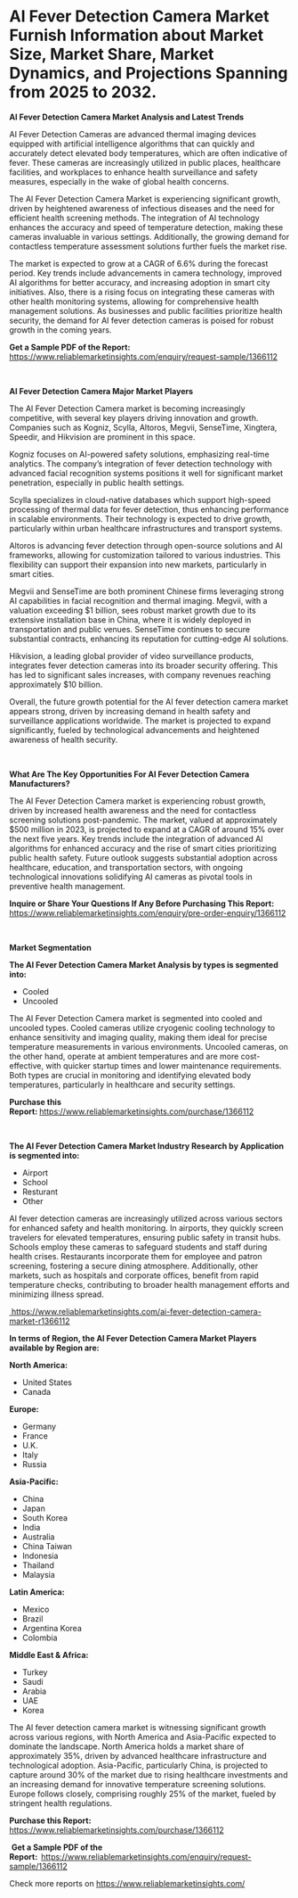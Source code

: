 <p><h1>AI Fever Detection Camera Market Furnish Information about Market Size, Market Share, Market Dynamics, and Projections Spanning from 2025 to 2032.</h1></p><p><strong>AI Fever Detection Camera Market Analysis and Latest Trends</strong></p>
<p><p>AI Fever Detection Cameras are advanced thermal imaging devices equipped with artificial intelligence algorithms that can quickly and accurately detect elevated body temperatures, which are often indicative of fever. These cameras are increasingly utilized in public places, healthcare facilities, and workplaces to enhance health surveillance and safety measures, especially in the wake of global health concerns.</p><p>The AI Fever Detection Camera Market is experiencing significant growth, driven by heightened awareness of infectious diseases and the need for efficient health screening methods. The integration of AI technology enhances the accuracy and speed of temperature detection, making these cameras invaluable in various settings. Additionally, the growing demand for contactless temperature assessment solutions further fuels the market rise.</p><p>The market is expected to grow at a CAGR of 6.6% during the forecast period. Key trends include advancements in camera technology, improved AI algorithms for better accuracy, and increasing adoption in smart city initiatives. Also, there is a rising focus on integrating these cameras with other health monitoring systems, allowing for comprehensive health management solutions. As businesses and public facilities prioritize health security, the demand for AI fever detection cameras is poised for robust growth in the coming years.</p></p>
<p><strong>Get a Sample PDF of the Report:&nbsp;</strong> <a href="https://www.reliablemarketinsights.com/enquiry/request-sample/1366112?utm_campaign=3211&utm_medium=2&utm_source=Github&utm_content=ia&utm_term=22032025&utm_id=ai-fever-detection-camera">https://www.reliablemarketinsights.com/enquiry/request-sample/1366112</a></p>
<p>&nbsp;</p>
<p><strong>AI Fever Detection Camera Major Market Players</strong></p>
<p><p>The AI Fever Detection Camera market is becoming increasingly competitive, with several key players driving innovation and growth. Companies such as Kogniz, Scylla, Altoros, Megvii, SenseTime, Xingtera, Speedir, and Hikvision are prominent in this space.</p><p>Kogniz focuses on AI-powered safety solutions, emphasizing real-time analytics. The company’s integration of fever detection technology with advanced facial recognition systems positions it well for significant market penetration, especially in public health settings.</p><p>Scylla specializes in cloud-native databases which support high-speed processing of thermal data for fever detection, thus enhancing performance in scalable environments. Their technology is expected to drive growth, particularly within urban healthcare infrastructures and transport systems.</p><p>Altoros is advancing fever detection through open-source solutions and AI frameworks, allowing for customization tailored to various industries. This flexibility can support their expansion into new markets, particularly in smart cities.</p><p>Megvii and SenseTime are both prominent Chinese firms leveraging strong AI capabilities in facial recognition and thermal imaging. Megvii, with a valuation exceeding $1 billion, sees robust market growth due to its extensive installation base in China, where it is widely deployed in transportation and public venues. SenseTime continues to secure substantial contracts, enhancing its reputation for cutting-edge AI solutions.</p><p>Hikvision, a leading global provider of video surveillance products, integrates fever detection cameras into its broader security offering. This has led to significant sales increases, with company revenues reaching approximately $10 billion.</p><p>Overall, the future growth potential for the AI fever detection camera market appears strong, driven by increasing demand in health safety and surveillance applications worldwide. The market is projected to expand significantly, fueled by technological advancements and heightened awareness of health security.</p></p>
<p>&nbsp;</p>
<p><strong>What Are The Key Opportunities For AI Fever Detection Camera Manufacturers?</strong></p>
<p><p>The AI Fever Detection Camera market is experiencing robust growth, driven by increased health awareness and the need for contactless screening solutions post-pandemic. The market, valued at approximately $500 million in 2023, is projected to expand at a CAGR of around 15% over the next five years. Key trends include the integration of advanced AI algorithms for enhanced accuracy and the rise of smart cities prioritizing public health safety. Future outlook suggests substantial adoption across healthcare, education, and transportation sectors, with ongoing technological innovations solidifying AI cameras as pivotal tools in preventive health management.</p></p>
<p><strong>Inquire or Share Your Questions If Any Before Purchasing This Report:</strong> <a href="https://www.reliablemarketinsights.com/enquiry/pre-order-enquiry/1366112?utm_campaign=3211&utm_medium=2&utm_source=Github&utm_content=ia&utm_term=22032025&utm_id=ai-fever-detection-camera">https://www.reliablemarketinsights.com/enquiry/pre-order-enquiry/1366112</a></p>
<p>&nbsp;</p>
<p><strong>Market Segmentation</strong></p>
<p><strong>The AI Fever Detection Camera Market Analysis by types is segmented into:</strong></p>
<p><ul><li>Cooled</li><li>Uncooled</li></ul></p>
<p><p>The AI Fever Detection Camera market is segmented into cooled and uncooled types. Cooled cameras utilize cryogenic cooling technology to enhance sensitivity and imaging quality, making them ideal for precise temperature measurements in various environments. Uncooled cameras, on the other hand, operate at ambient temperatures and are more cost-effective, with quicker startup times and lower maintenance requirements. Both types are crucial in monitoring and identifying elevated body temperatures, particularly in healthcare and security settings.</p></p>
<p><strong>Purchase this Report:&nbsp;</strong><a href="https://www.reliablemarketinsights.com/purchase/1366112?utm_campaign=3211&utm_medium=2&utm_source=Github&utm_content=ia&utm_term=22032025&utm_id=ai-fever-detection-camera">https://www.reliablemarketinsights.com/purchase/1366112</a></p>
<p>&nbsp;</p>
<p><strong>The AI Fever Detection Camera Market Industry Research by Application is segmented into:</strong></p>
<p><ul><li>Airport</li><li>School</li><li>Resturant</li><li>Other</li></ul></p>
<p><p>AI fever detection cameras are increasingly utilized across various sectors for enhanced safety and health monitoring. In airports, they quickly screen travelers for elevated temperatures, ensuring public safety in transit hubs. Schools employ these cameras to safeguard students and staff during health crises. Restaurants incorporate them for employee and patron screening, fostering a secure dining atmosphere. Additionally, other markets, such as hospitals and corporate offices, benefit from rapid temperature checks, contributing to broader health management efforts and minimizing illness spread.</p></p>
<p><a href="https://www.reliablemarketinsights.com/ai-fever-detection-camera-market-r1366112?utm_campaign=3211&utm_medium=2&utm_source=Github&utm_content=ia&utm_term=22032025&utm_id=ai-fever-detection-camera">&nbsp;https://www.reliablemarketinsights.com/ai-fever-detection-camera-market-r1366112</a></p>
<p><strong>In terms of Region, the AI Fever Detection Camera Market Players available by Region are:</strong></p>
<p>
    <p> <strong> North America: </strong>
        <ul>
            <li>United States</li>
            <li>Canada</li>
        </ul>
        </p> 
    <p> <strong> Europe: </strong>
        <ul>
            <li>Germany</li>
            <li>France</li>
            <li>U.K.</li>
            <li>Italy</li>
            <li>Russia</li>
        </ul>
        </p> 
    <p> <strong> Asia-Pacific: </strong>
        <ul>
            <li>China</li>
            <li>Japan</li>
            <li>South Korea</li>
            <li>India</li>
            <li>Australia</li>
            <li>China Taiwan</li>
            <li>Indonesia</li>
            <li>Thailand</li>
            <li>Malaysia</li>
        </ul>
        </p> 
    <p> <strong> Latin America: </strong>
        <ul>
            <li>Mexico</li>
            <li>Brazil</li>
            <li>Argentina Korea</li>
            <li>Colombia</li>
        </ul>
        </p> 
    <p> <strong> Middle East & Africa: </strong>
        <ul>
            <li>Turkey</li>
            <li>Saudi</li>
            <li>Arabia</li>
            <li>UAE</li>
            <li>Korea</li>
        </ul>
    </p>
    </p>
<p><p>The AI fever detection camera market is witnessing significant growth across various regions, with North America and Asia-Pacific expected to dominate the landscape. North America holds a market share of approximately 35%, driven by advanced healthcare infrastructure and technological adoption. Asia-Pacific, particularly China, is projected to capture around 30% of the market due to rising healthcare investments and an increasing demand for innovative temperature screening solutions. Europe follows closely, comprising roughly 25% of the market, fueled by stringent health regulations.</p></p>
<p><strong>Purchase this Report: </strong><a href="https://www.reliablemarketinsights.com/purchase/1366112?utm_campaign=3211&utm_medium=2&utm_source=Github&utm_content=ia&utm_term=22032025&utm_id=ai-fever-detection-camera">https://www.reliablemarketinsights.com/purchase/1366112</a></p>
<p>&nbsp;<strong>Get a Sample PDF of the Report:&nbsp;&nbsp;</strong><a href="https://www.reliablemarketinsights.com/enquiry/request-sample/1366112?utm_campaign=3211&utm_medium=2&utm_source=Github&utm_content=ia&utm_term=22032025&utm_id=ai-fever-detection-camera">https://www.reliablemarketinsights.com/enquiry/request-sample/1366112</a></p>
<p><strong></strong></p>
<p>Check more reports on <a href="https://www.reliablemarketinsights.com/?utm_campaign=3211&utm_medium=2&utm_source=Github&utm_content=ia&utm_term=22032025&utm_id=ai-fever-detection-camera">https://www.reliablemarketinsights.com/</a></p>